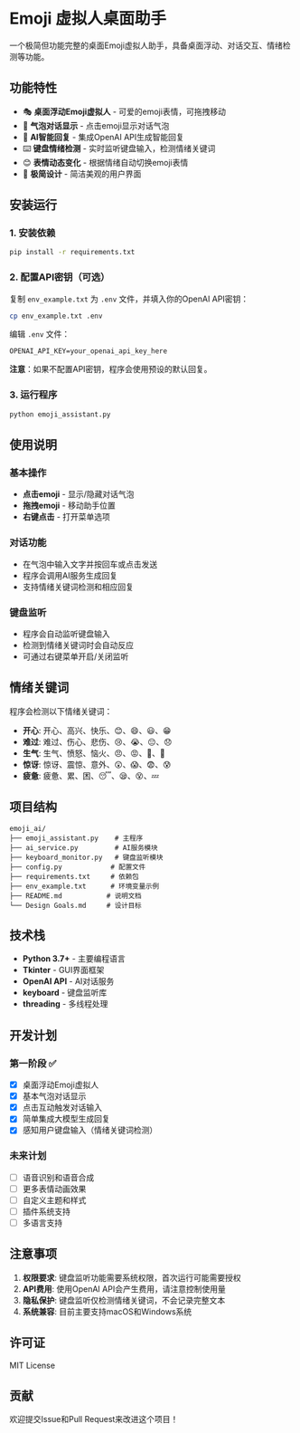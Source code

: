# Emoji 虚拟人桌面助手

一个极简但功能完整的桌面Emoji虚拟人助手，具备桌面浮动、对话交互、情绪检测等功能。

## 功能特性

- 🎭 **桌面浮动Emoji虚拟人** - 可爱的emoji表情，可拖拽移动
- 💬 **气泡对话显示** - 点击emoji显示对话气泡
- 🤖 **AI智能回复** - 集成OpenAI API生成智能回复
- ⌨️ **键盘情绪检测** - 实时监听键盘输入，检测情绪关键词
- 😊 **表情动态变化** - 根据情绪自动切换emoji表情
- 🎯 **极简设计** - 简洁美观的用户界面

## 安装运行

### 1. 安装依赖

```bash
pip install -r requirements.txt
```

### 2. 配置API密钥（可选）

复制 `env_example.txt` 为 `.env` 文件，并填入你的OpenAI API密钥：

```bash
cp env_example.txt .env
```

编辑 `.env` 文件：
```
OPENAI_API_KEY=your_openai_api_key_here
```

**注意**：如果不配置API密钥，程序会使用预设的默认回复。

### 3. 运行程序

```bash
python emoji_assistant.py
```

## 使用说明

### 基本操作
- **点击emoji** - 显示/隐藏对话气泡
- **拖拽emoji** - 移动助手位置
- **右键点击** - 打开菜单选项

### 对话功能
- 在气泡中输入文字并按回车或点击发送
- 程序会调用AI服务生成回复
- 支持情绪关键词检测和相应回复

### 键盘监听
- 程序会自动监听键盘输入
- 检测到情绪关键词时会自动反应
- 可通过右键菜单开启/关闭监听

## 情绪关键词

程序会检测以下情绪关键词：

- **开心**: 开心、高兴、快乐、😊、😄、😃、😁
- **难过**: 难过、伤心、悲伤、😢、😭、😔、😞
- **生气**: 生气、愤怒、恼火、😠、😡、😤、💢
- **惊讶**: 惊讶、震惊、意外、😲、😱、😨、😰
- **疲惫**: 疲惫、累、困、😴、😪、😵、💤

## 项目结构

```
emoji_ai/
├── emoji_assistant.py    # 主程序
├── ai_service.py         # AI服务模块
├── keyboard_monitor.py   # 键盘监听模块
├── config.py            # 配置文件
├── requirements.txt     # 依赖包
├── env_example.txt      # 环境变量示例
├── README.md           # 说明文档
└── Design Goals.md     # 设计目标
```

## 技术栈

- **Python 3.7+** - 主要编程语言
- **Tkinter** - GUI界面框架
- **OpenAI API** - AI对话服务
- **keyboard** - 键盘监听库
- **threading** - 多线程处理

## 开发计划

### 第一阶段 ✅
- [x] 桌面浮动Emoji虚拟人
- [x] 基本气泡对话显示
- [x] 点击互动触发对话输入
- [x] 简单集成大模型生成回复
- [x] 感知用户键盘输入（情绪关键词检测）

### 未来计划
- [ ] 语音识别和语音合成
- [ ] 更多表情动画效果
- [ ] 自定义主题和样式
- [ ] 插件系统支持
- [ ] 多语言支持

## 注意事项

1. **权限要求**: 键盘监听功能需要系统权限，首次运行可能需要授权
2. **API费用**: 使用OpenAI API会产生费用，请注意控制使用量
3. **隐私保护**: 键盘监听仅检测情绪关键词，不会记录完整文本
4. **系统兼容**: 目前主要支持macOS和Windows系统

## 许可证

MIT License

## 贡献

欢迎提交Issue和Pull Request来改进这个项目！ 